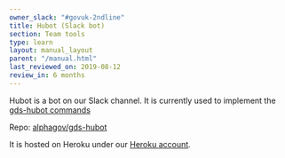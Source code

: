 ```yaml
---
owner_slack: "#govuk-2ndline"
title: Hubot (Slack bot)
section: Team tools
type: learn
layout: manual_layout
parent: "/manual.html"
last_reviewed_on: 2019-08-12
review_in: 6 months
---
```


Hubot is a bot on our Slack channel. It is currently used to implement the [gds-hubot commands](https://github.com/alphagov/gds-hubot/tree/master/scripts)

Repo: [alphagov/gds-hubot](https://github.com/alphagov/gds-hubot)

It is hosted on Heroku under our [Heroku account](heroku.html).
